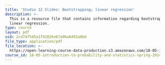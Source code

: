 ```yaml
---
title: 'Studio 12 Slides: Bootstrapping; linear regression'
description: >-
  This is a resource file that contains information regarding bootstrapping;
  linear regression. 
type: course
layout: pdf
uid: 2cd74f5d5a1f92026e67a06a6492a0bd
file_type: application/pdf
file_location: >-
  https://open-learning-course-data-production.s3.amazonaws.com/18-05-introduction-to-probability-and-statistics-spring-2014/2cd74f5d5a1f92026e67a06a6492a0bd_MIT18_05S14_studio12_slides.pdf
course_id: 18-05-introduction-to-probability-and-statistics-spring-2014
---
```


